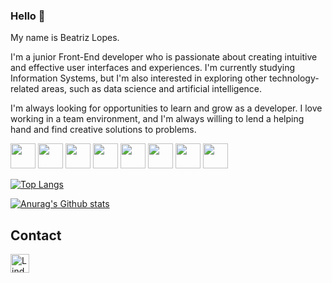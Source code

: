 ### Hello 👋

My name is Beatriz Lopes.

I'm a junior Front-End developer who is passionate about creating intuitive and effective user interfaces and experiences. I'm currently studying Information Systems, but I'm also interested in exploring other technology-related areas, such as data science and artificial intelligence.

I'm always looking for opportunities to learn and grow as a developer. I love working in a team environment, and I'm always willing to lend a helping hand and find creative solutions to problems.

<div style={{display: 'flex'}}>
<img src="https://cdn.jsdelivr.net/gh/devicons/devicon/icons/html5/html5-original.svg" width="40" height="40" />
<img src="https://cdn.jsdelivr.net/gh/devicons/devicon/icons/css3/css3-original.svg" width="40" height="40" />
<img src="https://cdn.jsdelivr.net/gh/devicons/devicon/icons/javascript/javascript-original.svg" width="40" height="40" />
<img src="https://cdn.jsdelivr.net/gh/devicons/devicon/icons/python/python-original.svg" width="40" height="40" />
<img src="https://cdn.jsdelivr.net/gh/devicons/devicon/icons/mysql/mysql-original-wordmark.svg" width="40" height="40" />
<img src="https://cdn.jsdelivr.net/gh/devicons/devicon/icons/react/react-original.svg" width="40" height="40" />
<img src="https://cdn.jsdelivr.net/gh/devicons/devicon/icons/nodejs/nodejs-original.svg" width="40" height="40" />
<img src="https://cdn.jsdelivr.net/gh/devicons/devicon/icons/nextjs/nextjs-line.svg" width="40" height="40" />    
</div>      
          
[![Top Langs](https://github-readme-stats.vercel.app/api/top-langs/?username=lopsbea&layout=compact)](https://github.com/anuraghazra/github-readme-stats)

[![ Anurag's Github stats](https://github-readme-stats.vercel.app/api?username=lopsbea&theme=dracula)](https://github.com/anuraghazra/github-readme-stats)

## Contact

[<img src='https://img.shields.io/badge/LinkedIn-0077B5?style=for-the-badge&logo=linkedin&logoColor=white' alt='Lindekin' height='30'>](https://www.linkedin.com/in/beatriz-lopesds)
